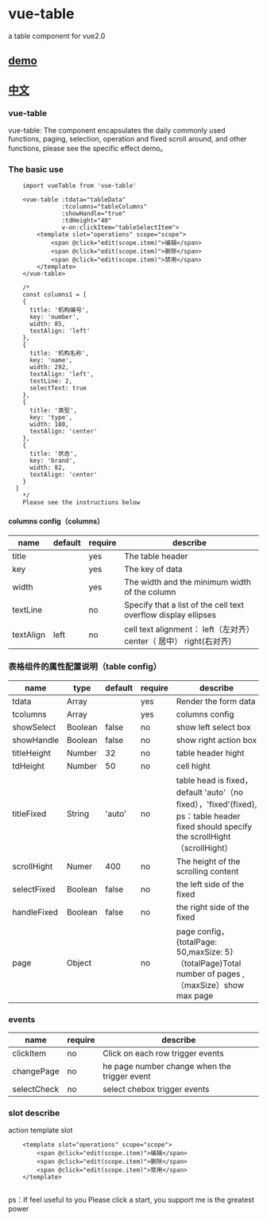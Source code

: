 # vue-table
a table component for vue2.0

<h2><a href="http://gitblog.naice.me/vue-table/demo/vueTable/index.html#/">demo</a></h2>

<h2><a href="https://github.com/naihe138/vue-table">中文</a></h2>

### vue-table

vue-table: The component encapsulates the daily commonly used functions, paging, selection, operation and fixed scroll around, and other functions, please see the specific effect demo。

### The basic use

````
    import vueTable from 'vue-table'
   
    <vue-table :tdata="tableData"
    		   :tcolumns="tableColumns"
    		   :showHandle="true"
    		   :tdHeight="40"
    		   v-on:clickItem="tableSelectItem">
    	<template slot="operations" scope="scope">
    		<span @click="edit(scope.item)">编辑</span>
    		<span @click="edit(scope.item)">删除</span>
    		<span @click="edit(scope.item)">禁用</span>
    	</template>
    </vue-table>
	
	/*
	const columns1 = [
    {
      title: '机构编号',
      key: 'number',
      width: 85,
      textAlign: 'left'
    },
    {
      title: '机构名称',
      key: 'name',
      width: 292,
      textAlign: 'left',
      textLine: 2,
      selectText: true
    },
    {
      title: '类型',
      key: 'type',
      width: 180,
      textAlign: 'center'
    },
    {
      title: '状态',
      key: 'brand',
      width: 82,
      textAlign: 'center'
    }
  ]
	*/
	Please see the instructions below
````

#### columns config（columns）

| name  | default  | require  | describe |
| ------------ | ------------ | ------------ | ------------ |
| title   |   |  yes | The table header |
| key |   | yes  | The key of data |
| width   |   | yes  | The width and the minimum width of the column |
| textLine  |   | no  | Specify that a list of the cell text overflow display ellipses |
| textAlign   | left  |  no  | cell text alignment： left（左对齐） center（ 居中） right(右对齐) |


### 表格组件的属性配置说明（table config）

| name  |  type |  default | require  | describe |
| ------------ | ------------ | ------------ | ------------ | ------------ |
| tdata  |  Array |   | yes  | Render the form data |
| tcolumns  | Array  |   | yes  | columns config |
| showSelect | Boolean  |  false  | no  | show left select box |
| showHandle  | Boolean  |  false |  no | show right action box |
| titleHeight  | Number  | 32  | no  | table header hight |
| tdHeight  | Number  | 50  | no  | cell hight |
| titleFixed  | String  | 'auto'  |  no | table head is fixed，default 'auto'（no fixed），'fixed'(fixed), ps：table header fixed should specify the scrollHight（scrollHight） |
|  scrollHight | Numer  | 400  |  no | The height of the scrolling content |
|  selectFixed | Boolean  | false  |   no | the left side of the fixed |
| handleFixed  | Boolean  | false  |   no | the right side of the fixed |
| page  | Object  |   | no  | page config，{totalPage: 50,maxSize: 5} （totalPage)Total number of pages ,（maxSize）show max page |

### events

| name  | require  | describe  |
| ------------ | ------------ | ------------ |
| clickItem  | no  | Click on each row trigger events  |
|  changePage | no | he page number change when the trigger event  |
|  selectCheck | no | select chebox trigger events |

### slot describe

action template slot
````
    <template slot="operations" scope="scope">
    	<span @click="edit(scope.item)">编辑</span>
    	<span @click="edit(scope.item)">删除</span>
    	<span @click="edit(scope.item)">禁用</span>
    </template>
	
````

ps：If feel useful to you Please click a start, you support me is the greatest power


